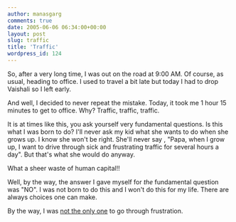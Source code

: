 ```yaml
---
author: manasgarg
comments: true
date: 2005-06-06 06:34:00+00:00
layout: post
slug: traffic
title: 'Traffic'
wordpress_id: 124
---
```


So, after a very long time, I was out on the road at 9:00 AM. Of course, as usual, heading to office. I used to travel a bit late but today I had to drop Vaishali so I left early.  

And well, I decided to never repeat the mistake. Today, it took me 1 hour 15 minutes to get to office. Why? Traffic, traffic, traffic.  

It is at times like this, you ask yourself very fundamental questions. Is this what I was born to do? I'll never ask my kid what she wants to do when she grows up. I know she won't be right. She'll never say , "Papa, when I grow up, I want to drive through sick and frustrating traffic for several hours a day". But that's what she would do anyway.  

What a sheer waste of human capital!!  

Well, by the way, the answer I gave myself for *the* fundamental question was "NO". I was not born to do this and I won't do this for my life. There are always choices one can make.  

By the way, I was [ not the only one](http://sthalluri.blogspot.com/2005/06/monday-morning.html) to go through frustration.
